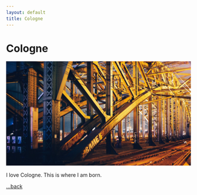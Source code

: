 ```yaml
---
layout: default
title: Cologne
---
```


# Cologne

![](/img/16x9/01.jpg)

I love Cologne. This is where I am born.

[...back](/)
